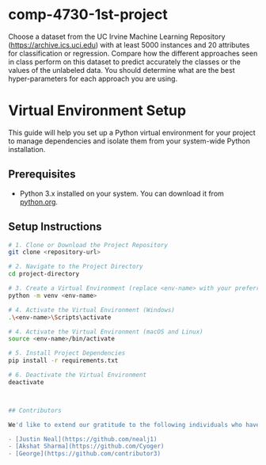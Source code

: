 # comp-4730-1st-project
Choose a dataset from the UC Irvine Machine Learning Repository (https://archive.ics.uci.edu) with at least 5000 instances and 20 attributes for classification or regression.
Compare how the different approaches seen in class perform on this dataset to predict accurately the classes or the values of the unlabeled data. You should determine what are the best hyper-parameters for each approach you are using.

# Virtual Environment Setup

This guide will help you set up a Python virtual environment for your project to manage dependencies and isolate them from your system-wide Python installation.

## Prerequisites

- Python 3.x installed on your system. You can download it from [python.org](https://www.python.org/downloads/).

## Setup Instructions

```bash
# 1. Clone or Download the Project Repository
git clone <repository-url>

# 2. Navigate to the Project Directory
cd project-directory

# 3. Create a Virtual Environment (replace <env-name> with your preferred name)
python -m venv <env-name>

# 4. Activate the Virtual Environment (Windows)
.\<env-name>\Scripts\activate

# 4. Activate the Virtual Environment (macOS and Linux)
source <env-name>/bin/activate

# 5. Install Project Dependencies
pip install -r requirements.txt

# 6. Deactivate the Virtual Environment
deactivate



## Contributors

We'd like to extend our gratitude to the following individuals who have contributed to this project:

- [Justin Neal](https://github.com/nealj1)
- [Akshat Sharma](https://github.com/Cyoger)
- [George](https://github.com/contributor3)
